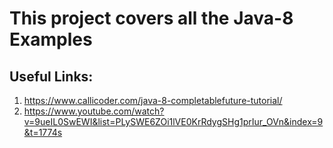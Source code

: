 This project covers all the Java-8 Examples
===========================================


Useful Links:
------------
1. https://www.callicoder.com/java-8-completablefuture-tutorial/
2. https://www.youtube.com/watch?v=9ueIL0SwEWI&list=PLySWE6ZOi1lVE0KrRdygSHg1prIur_OVn&index=9&t=1774s